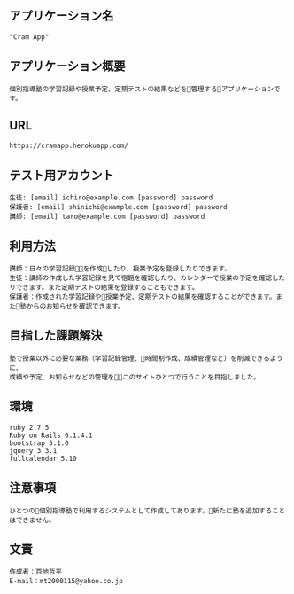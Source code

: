 ## アプリケーション名
    "Cram App"

## アプリケーション概要
    個別指導塾の学習記録や授業予定、定期テストの結果などを管理するアプリケーションです。

## URL
    https://cramapp.herokuapp.com/

## テスト用アカウント
    生徒: [email] ichiro@example.com [password] password  
    保護者: [email] shinichi@example.com [password] password  
    講師: [email] taro@example.com [password] password  

## 利用方法
    講師：日々の学習記録を作成したり、授業予定を登録したりできます。  
    生徒：講師の作成した学習記録を見て宿題を確認したり、カレンダーで授業の予定を確認したりできます。また定期テストの結果を登録することもできます。  
    保護者：作成された学習記録や授業予定、定期テストの結果を確認することができます。また塾からのお知らせを確認できます。  

## 目指した課題解決
    塾で授業以外に必要な業務（学習記録管理、時間割作成、成績管理など）を削減できるように、  
    成績や予定、お知らせなどの管理をこのサイトひとつで行うことを目指しました。

## 環境
    ruby 2.7.5  
    Ruby on Rails 6.1.4.1  
    bootstrap 5.1.0  
    jquery 3.3.1  
    fullcalendar 5.10

## 注意事項
    ひとつの個別指導塾で利用するシステムとして作成してあります。新たに塾を追加することはできません。

## 文責
    作成者：百地哲平  
    E-mail：mt2000115@yahoo.co.jp